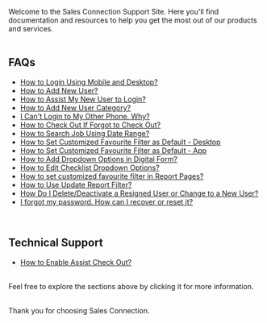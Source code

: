 Welcome to the Sales Connection Support Site. Here you'll find documentation and resources to help you get the most out of our products and services.<br><br>

## FAQs

- [How to Login Using Mobile and Desktop?](Login.md)
- [How to Add New User?](Add_New_User.md)
- [How to Assist My New User to Login?](New_User_Login.md)
- [How to Add New User Category?](Add_New_User_Category.md)
- [I Can't Login to My Other Phone. Why?](IMEI.md)
- [How to Check Out If Forgot to Check Out?](Assist_Check_Out.md)
- [How to Search Job Using Date Range?](Job_Filter_by_Date_Range.md)
- [How to Set Customized Favourite Filter as Default - Desktop ](Default_Favourite_Filter.md)
- [How to Set Customized Favourite Filter as Default - App ](Default_Favourite_Filter_App.md)
- [How to Add Dropdown Options in Digital Form?](Add_Dropdown_Options.md)
- [How to Edit Checklist Dropdown Options?](Edit_Checklist_Dropdown_Options.md)
- [How to set customized favourite filter in Report Pages?](Customize_Filter_in_Report_Pages.md)
- [How to Use Update Report Filter?](Job_Update_Report_Filter.md)
- [How Do I Delete/Deactivate a Resigned User or Change to a New User?](Delete,_Deactivate_or_Change_User.md)
- [I forgot my password. How can I recover or reset it?](Forgot_Password.md)

<br>

## Technical Support

- [How to Enable Assist Check Out?](Enable_Assist_Check_Out.md)

<br>
Feel free to explore the sections above by clicking it for more information.<br><br>

Thank you for choosing Sales Connection.

